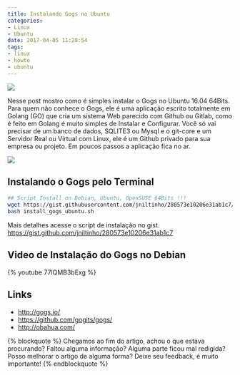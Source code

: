 ```yaml
---
title: Instalando Gogs no Ubuntu
categories:
- Linux
- Ubuntu
date: 2017-04-05 11:28:54
tags:
- linux
- howto
- ubuntu
---
```



![](/images/gogs.png)

Nesse post mostro como é simples instalar o Gogs no Ubuntu 16.04 64Bits.
Para quem não conhece o Gogs, ele é uma aplicação escrito totalmente em Golang (GO) que cria um sistema Web parecido com Github ou Gitlab, como é feito em Golang é muito simples de Instalar e Configurar.
Você só vai precisar de um banco de dados, SQLITE3 ou Mysql e o git-core e um Servidor Real ou Virtual com Linux, ele é um Github privado para sua empresa ou projeto.
Em poucos passos a aplicação fica no ar.
<!-- more -->

![](/images/instalando_gogs_no_linux.png)


## Instalando o Gogs pelo Terminal

```bash
## Script Install on Debian, Ubuntu, OpenSUSE 64Bits !!!
wget https://gist.githubusercontent.com/jniltinho/280573e10206e31ab1c7/raw/6d9eb2c6abff9d61f903b2704c50926915b531cb/install_gogs_ubuntu.sh
bash install_gogs_ubuntu.sh
```

Mais detalhes acesse o script de instalação no gist.
https://gist.github.com/jniltinho/280573e10206e31ab1c7


## Video de Instalação do Gogs no Debian

{% youtube 77lQMB3bExg %}

## Links
 * http://gogs.io/
 * https://github.com/gogits/gogs/
 * http://obahua.com/


{% blockquote %}
Chegamos ao fim do artigo, achou o que estava procurando?
Faltou alguma informação?
Alguma parte ficou mal redigida?
Posso melhorar o artigo de alguma forma? Deixe seu feedback, é muito importante!
{% endblockquote %}